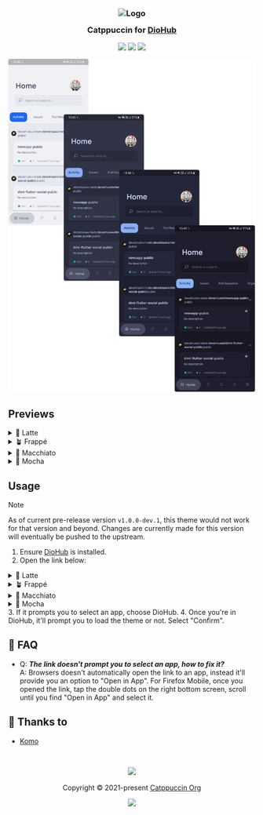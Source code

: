 <h3 align="center">
	<img src="https://raw.githubusercontent.com/catppuccin/catppuccin/main/assets/logos/exports/1544x1544_circle.png" width="100" alt="Logo"/><br/>
	<img src="https://raw.githubusercontent.com/catppuccin/catppuccin/main/assets/misc/transparent.png" height="30" width="0px"/>
	Catppuccin for <a href="https://github.com/NamanShergill/diohub">DioHub</a>
	<img src="https://raw.githubusercontent.com/catppuccin/catppuccin/main/assets/misc/transparent.png" height="30" width="0px"/>
</h3>

<p align="center">
	<a href="https://github.com/UrNightmaree/catppuccin-diohub/stargazers"><img src="https://img.shields.io/github/stars/UrNightmaree/catppuccin-diohub?colorA=363a4f&colorB=b7bdf8&style=for-the-badge"></a>
	<a href="https://github.com/UrNightmaree/catppuccin-diohub/issues"><img src="https://img.shields.io/github/issues/UrNightmaree/catppuccin-diohub?colorA=363a4f&colorB=f5a97f&style=for-the-badge"></a>
	<a href="https://github.com/UrNightmaree/catppuccin-diohub/contributors"><img src="https://img.shields.io/github/contributors/UrNightmaree/catppuccin-diohub?colorA=363a4f&colorB=a6da95&style=for-the-badge"></a>
</p>

<p align="center">
	<img src="./assets/preview.png"/>
</p>

## Previews

<details>
<summary>🌻 Latte</summary>

<img src="./assets/latte.webp"/>
</details>
<details>
<summary>🪴 Frappé</summary>

<img src="./assets/frappe.webp"/>
</details>
<details>
<summary>🌺 Macchiato</summary>

<img src="./assets/macchiato.webp"/>
</details>
<details>
<summary>🌿 Mocha</summary>

<img src="./assets/mocha.webp"/>
</details>

## Usage

> [!NOTE]
>
> As of current pre-release version `v1.0.0-dev.1`, this theme would not work for that version and beyond. Changes are currently made for this version will eventually be pushed to the upstream.

1. Ensure [DioHub](https://github.com/NamanShergill/diohub) is installed.
2. Open the link below:
<details>
<summary>🌻 Latte</summary>
<li><img alt="Latte Rosewater" src="https://github.com/catppuccin/catppuccin/raw/main/assets/palette/circles/latte_rosewater.png" height="12" weight="12"> <strong><a href="https://theme.felix.diohub?format_ver=0&faded2=ff8c8fa1&red=ffd20f39&secondary=ffdce0e8&faded1=ff9ca0b0&elementsOnColors=ff5c5f77&green=ff40a02b&baseElements=ff6c6f85&accent=ffdc8a78&primary=ffeff1f5&faded3=ff7c7f93">&nbsp;Rosewater</a></strong></li>
<li><img alt="Latte Flamingo" src="https://github.com/catppuccin/catppuccin/raw/main/assets/palette/circles/latte_flamingo.png" height="12" weight="12"> <strong><a href="https://theme.felix.diohub?format_ver=0&faded2=ff8c8fa1&red=ffd20f39&secondary=ffdce0e8&faded1=ff9ca0b0&elementsOnColors=ff5c5f77&green=ff40a02b&baseElements=ff6c6f85&accent=ffdd7878&primary=ffeff1f5&faded3=ff7c7f93">&nbsp;Flamingo</a></strong></li>
<li><img alt="Latte Pink" src="https://github.com/catppuccin/catppuccin/raw/main/assets/palette/circles/latte_pink.png" height="12" weight="12"> <strong><a href="https://theme.felix.diohub?format_ver=0&faded2=ff8c8fa1&red=ffd20f39&secondary=ffdce0e8&faded1=ff9ca0b0&elementsOnColors=ff5c5f77&green=ff40a02b&baseElements=ff6c6f85&accent=ffea76cb&primary=ffeff1f5&faded3=ff7c7f93">&nbsp;Pink</a></strong></li>
<li><img alt="Latte Mauve" src="https://github.com/catppuccin/catppuccin/raw/main/assets/palette/circles/latte_mauve.png" height="12" weight="12"> <strong><a href="https://theme.felix.diohub?format_ver=0&faded2=ff8c8fa1&red=ffd20f39&secondary=ffdce0e8&faded1=ff9ca0b0&elementsOnColors=ff5c5f77&green=ff40a02b&baseElements=ff6c6f85&accent=ff8839ef&primary=ffeff1f5&faded3=ff7c7f93">&nbsp;Mauve</a></strong></li>
<li><img alt="Latte Red" src="https://github.com/catppuccin/catppuccin/raw/main/assets/palette/circles/latte_red.png" height="12" weight="12"> <strong><a href="https://theme.felix.diohub?format_ver=0&faded2=ff8c8fa1&red=ffd20f39&secondary=ffdce0e8&faded1=ff9ca0b0&elementsOnColors=ff5c5f77&green=ff40a02b&baseElements=ff6c6f85&accent=ffd20f39&primary=ffeff1f5&faded3=ff7c7f93">&nbsp;Red</a></strong></li>
<li><img alt="Latte Maroon" src="https://github.com/catppuccin/catppuccin/raw/main/assets/palette/circles/latte_maroon.png" height="12" weight="12"> <strong><a href="https://theme.felix.diohub?format_ver=0&faded2=ff8c8fa1&red=ffd20f39&secondary=ffdce0e8&faded1=ff9ca0b0&elementsOnColors=ff5c5f77&green=ff40a02b&baseElements=ff6c6f85&accent=ffe64553&primary=ffeff1f5&faded3=ff7c7f93">&nbsp;Maroon</a></strong></li>
<li><img alt="Latte Peach" src="https://github.com/catppuccin/catppuccin/raw/main/assets/palette/circles/latte_peach.png" height="12" weight="12"> <strong><a href="https://theme.felix.diohub?format_ver=0&faded2=ff8c8fa1&red=ffd20f39&secondary=ffdce0e8&faded1=ff9ca0b0&elementsOnColors=ff5c5f77&green=ff40a02b&baseElements=ff6c6f85&accent=fffe640b&primary=ffeff1f5&faded3=ff7c7f93">&nbsp;Peach</a></strong></li>
<li><img alt="Latte Yellow" src="https://github.com/catppuccin/catppuccin/raw/main/assets/palette/circles/latte_yellow.png" height="12" weight="12"> <strong><a href="https://theme.felix.diohub?format_ver=0&faded2=ff8c8fa1&red=ffd20f39&secondary=ffdce0e8&faded1=ff9ca0b0&elementsOnColors=ff5c5f77&green=ff40a02b&baseElements=ff6c6f85&accent=ffdf8e1d&primary=ffeff1f5&faded3=ff7c7f93">&nbsp;Yellow</a></strong></li>
<li><img alt="Latte Green" src="https://github.com/catppuccin/catppuccin/raw/main/assets/palette/circles/latte_green.png" height="12" weight="12"> <strong><a href="https://theme.felix.diohub?format_ver=0&faded2=ff8c8fa1&red=ffd20f39&secondary=ffdce0e8&faded1=ff9ca0b0&elementsOnColors=ff5c5f77&green=ff40a02b&baseElements=ff6c6f85&accent=ff40a02b&primary=ffeff1f5&faded3=ff7c7f93">&nbsp;Green</a></strong></li>
<li><img alt="Latte Teal" src="https://github.com/catppuccin/catppuccin/raw/main/assets/palette/circles/latte_teal.png" height="12" weight="12"> <strong><a href="https://theme.felix.diohub?format_ver=0&faded2=ff8c8fa1&red=ffd20f39&secondary=ffdce0e8&faded1=ff9ca0b0&elementsOnColors=ff5c5f77&green=ff40a02b&baseElements=ff6c6f85&accent=ff179299&primary=ffeff1f5&faded3=ff7c7f93">&nbsp;Teal</a></strong></li>
<li><img alt="Latte Sky" src="https://github.com/catppuccin/catppuccin/raw/main/assets/palette/circles/latte_sky.png" height="12" weight="12"> <strong><a href="https://theme.felix.diohub?format_ver=0&faded2=ff8c8fa1&red=ffd20f39&secondary=ffdce0e8&faded1=ff9ca0b0&elementsOnColors=ff5c5f77&green=ff40a02b&baseElements=ff6c6f85&accent=ff04a5e5&primary=ffeff1f5&faded3=ff7c7f93">&nbsp;Sky</a></strong></li>
<li><img alt="Latte Sapphire" src="https://github.com/catppuccin/catppuccin/raw/main/assets/palette/circles/latte_sapphire.png" height="12" weight="12"> <strong><a href="https://theme.felix.diohub?format_ver=0&faded2=ff8c8fa1&red=ffd20f39&secondary=ffdce0e8&faded1=ff9ca0b0&elementsOnColors=ff5c5f77&green=ff40a02b&baseElements=ff6c6f85&accent=ff209fb5&primary=ffeff1f5&faded3=ff7c7f93">&nbsp;Sapphire</a></strong></li>
<li><img alt="Latte Blue" src="https://github.com/catppuccin/catppuccin/raw/main/assets/palette/circles/latte_blue.png" height="12" weight="12"> <strong><a href="https://theme.felix.diohub?format_ver=0&faded2=ff8c8fa1&red=ffd20f39&secondary=ffdce0e8&faded1=ff9ca0b0&elementsOnColors=ff5c5f77&green=ff40a02b&baseElements=ff6c6f85&accent=ff1e66f5&primary=ffeff1f5&faded3=ff7c7f93">&nbsp;Blue</a></strong></li>
<li><img alt="Latte Lavender" src="https://github.com/catppuccin/catppuccin/raw/main/assets/palette/circles/latte_lavender.png" height="12" weight="12"> <strong><a href="https://theme.felix.diohub?format_ver=0&faded2=ff8c8fa1&red=ffd20f39&secondary=ffdce0e8&faded1=ff9ca0b0&elementsOnColors=ff5c5f77&green=ff40a02b&baseElements=ff6c6f85&accent=ff7287fd&primary=ffeff1f5&faded3=ff7c7f93">&nbsp;Lavender</a></strong></li>
</details>
<details>
<summary>🪴 Frappé</summary>
<li><img alt="Frappé Rosewater" src="https://github.com/catppuccin/catppuccin/raw/main/assets/palette/circles/frappe_rosewater.png" height="12" weight="12"> <strong><a href="https://theme.felix.diohub?format_ver=0&faded2=ff838ba7&red=ffe78284&secondary=ff232634&faded1=ff737994&elementsOnColors=ffb5bfe2&green=ffa6d189&baseElements=ffa5adce&accent=fff2d5cf&primary=ff303446&faded3=ff949cbb">&nbsp;Rosewater</a></strong></li>
<li><img alt="Frappé Flamingo" src="https://github.com/catppuccin/catppuccin/raw/main/assets/palette/circles/frappe_flamingo.png" height="12" weight="12"> <strong><a href="https://theme.felix.diohub?format_ver=0&faded2=ff838ba7&red=ffe78284&secondary=ff232634&faded1=ff737994&elementsOnColors=ffb5bfe2&green=ffa6d189&baseElements=ffa5adce&accent=ffeebebe&primary=ff303446&faded3=ff949cbb">&nbsp;Flamingo</a></strong></li>
<li><img alt="Frappé Pink" src="https://github.com/catppuccin/catppuccin/raw/main/assets/palette/circles/frappe_pink.png" height="12" weight="12"> <strong><a href="https://theme.felix.diohub?format_ver=0&faded2=ff838ba7&red=ffe78284&secondary=ff232634&faded1=ff737994&elementsOnColors=ffb5bfe2&green=ffa6d189&baseElements=ffa5adce&accent=fff4b8e4&primary=ff303446&faded3=ff949cbb">&nbsp;Pink</a></strong></li>
<li><img alt="Frappé Mauve" src="https://github.com/catppuccin/catppuccin/raw/main/assets/palette/circles/frappe_mauve.png" height="12" weight="12"> <strong><a href="https://theme.felix.diohub?format_ver=0&faded2=ff838ba7&red=ffe78284&secondary=ff232634&faded1=ff737994&elementsOnColors=ffb5bfe2&green=ffa6d189&baseElements=ffa5adce&accent=ffca9ee6&primary=ff303446&faded3=ff949cbb">&nbsp;Mauve</a></strong></li>
<li><img alt="Frappé Red" src="https://github.com/catppuccin/catppuccin/raw/main/assets/palette/circles/frappe_red.png" height="12" weight="12"> <strong><a href="https://theme.felix.diohub?format_ver=0&faded2=ff838ba7&red=ffe78284&secondary=ff232634&faded1=ff737994&elementsOnColors=ffb5bfe2&green=ffa6d189&baseElements=ffa5adce&accent=ffe78284&primary=ff303446&faded3=ff949cbb">&nbsp;Red</a></strong></li>
<li><img alt="Frappé Maroon" src="https://github.com/catppuccin/catppuccin/raw/main/assets/palette/circles/frappe_maroon.png" height="12" weight="12"> <strong><a href="https://theme.felix.diohub?format_ver=0&faded2=ff838ba7&red=ffe78284&secondary=ff232634&faded1=ff737994&elementsOnColors=ffb5bfe2&green=ffa6d189&baseElements=ffa5adce&accent=ffea999c&primary=ff303446&faded3=ff949cbb">&nbsp;Maroon</a></strong></li>
<li><img alt="Frappé Peach" src="https://github.com/catppuccin/catppuccin/raw/main/assets/palette/circles/frappe_peach.png" height="12" weight="12"> <strong><a href="https://theme.felix.diohub?format_ver=0&faded2=ff838ba7&red=ffe78284&secondary=ff232634&faded1=ff737994&elementsOnColors=ffb5bfe2&green=ffa6d189&baseElements=ffa5adce&accent=ffef9f76&primary=ff303446&faded3=ff949cbb">&nbsp;Peach</a></strong></li>
<li><img alt="Frappé Yellow" src="https://github.com/catppuccin/catppuccin/raw/main/assets/palette/circles/frappe_yellow.png" height="12" weight="12"> <strong><a href="https://theme.felix.diohub?format_ver=0&faded2=ff838ba7&red=ffe78284&secondary=ff232634&faded1=ff737994&elementsOnColors=ffb5bfe2&green=ffa6d189&baseElements=ffa5adce&accent=ffe5c890&primary=ff303446&faded3=ff949cbb">&nbsp;Yellow</a></strong></li>
<li><img alt="Frappé Green" src="https://github.com/catppuccin/catppuccin/raw/main/assets/palette/circles/frappe_green.png" height="12" weight="12"> <strong><a href="https://theme.felix.diohub?format_ver=0&faded2=ff838ba7&red=ffe78284&secondary=ff232634&faded1=ff737994&elementsOnColors=ffb5bfe2&green=ffa6d189&baseElements=ffa5adce&accent=ffa6d189&primary=ff303446&faded3=ff949cbb">&nbsp;Green</a></strong></li>
<li><img alt="Frappé Teal" src="https://github.com/catppuccin/catppuccin/raw/main/assets/palette/circles/frappe_teal.png" height="12" weight="12"> <strong><a href="https://theme.felix.diohub?format_ver=0&faded2=ff838ba7&red=ffe78284&secondary=ff232634&faded1=ff737994&elementsOnColors=ffb5bfe2&green=ffa6d189&baseElements=ffa5adce&accent=ff81c8be&primary=ff303446&faded3=ff949cbb">&nbsp;Teal</a></strong></li>
<li><img alt="Frappé Sky" src="https://github.com/catppuccin/catppuccin/raw/main/assets/palette/circles/frappe_sky.png" height="12" weight="12"> <strong><a href="https://theme.felix.diohub?format_ver=0&faded2=ff838ba7&red=ffe78284&secondary=ff232634&faded1=ff737994&elementsOnColors=ffb5bfe2&green=ffa6d189&baseElements=ffa5adce&accent=ff99d1db&primary=ff303446&faded3=ff949cbb">&nbsp;Sky</a></strong></li>
<li><img alt="Frappé Sapphire" src="https://github.com/catppuccin/catppuccin/raw/main/assets/palette/circles/frappe_sapphire.png" height="12" weight="12"> <strong><a href="https://theme.felix.diohub?format_ver=0&faded2=ff838ba7&red=ffe78284&secondary=ff232634&faded1=ff737994&elementsOnColors=ffb5bfe2&green=ffa6d189&baseElements=ffa5adce&accent=ff85c1dc&primary=ff303446&faded3=ff949cbb">&nbsp;Sapphire</a></strong></li>
<li><img alt="Frappé Blue" src="https://github.com/catppuccin/catppuccin/raw/main/assets/palette/circles/frappe_blue.png" height="12" weight="12"> <strong><a href="https://theme.felix.diohub?format_ver=0&faded2=ff838ba7&red=ffe78284&secondary=ff232634&faded1=ff737994&elementsOnColors=ffb5bfe2&green=ffa6d189&baseElements=ffa5adce&accent=ff8caaee&primary=ff303446&faded3=ff949cbb">&nbsp;Blue</a></strong></li>
<li><img alt="Frappé Lavender" src="https://github.com/catppuccin/catppuccin/raw/main/assets/palette/circles/frappe_lavender.png" height="12" weight="12"> <strong><a href="https://theme.felix.diohub?format_ver=0&faded2=ff838ba7&red=ffe78284&secondary=ff232634&faded1=ff737994&elementsOnColors=ffb5bfe2&green=ffa6d189&baseElements=ffa5adce&accent=ffbabbf1&primary=ff303446&faded3=ff949cbb">&nbsp;Lavender</a></strong></li>
</details>
<details>
<summary>🌺 Macchiato</summary>
<li><img alt="Macchiato Rosewater" src="https://github.com/catppuccin/catppuccin/raw/main/assets/palette/circles/macchiato_rosewater.png" height="12" weight="12"> <strong><a href="https://theme.felix.diohub?format_ver=0&faded2=ff8087a2&red=ffed8796&secondary=ff181926&faded1=ff6e738d&elementsOnColors=ffb8c0e0&green=ffa6da95&baseElements=ffa5adcb&accent=fff4dbd6&primary=ff24273a&faded3=ff939ab7">&nbsp;Rosewater</a></strong></li>
<li><img alt="Macchiato Flamingo" src="https://github.com/catppuccin/catppuccin/raw/main/assets/palette/circles/macchiato_flamingo.png" height="12" weight="12"> <strong><a href="https://theme.felix.diohub?format_ver=0&faded2=ff8087a2&red=ffed8796&secondary=ff181926&faded1=ff6e738d&elementsOnColors=ffb8c0e0&green=ffa6da95&baseElements=ffa5adcb&accent=fff0c6c6&primary=ff24273a&faded3=ff939ab7">&nbsp;Flamingo</a></strong></li>
<li><img alt="Macchiato Pink" src="https://github.com/catppuccin/catppuccin/raw/main/assets/palette/circles/macchiato_pink.png" height="12" weight="12"> <strong><a href="https://theme.felix.diohub?format_ver=0&faded2=ff8087a2&red=ffed8796&secondary=ff181926&faded1=ff6e738d&elementsOnColors=ffb8c0e0&green=ffa6da95&baseElements=ffa5adcb&accent=fff5bde6&primary=ff24273a&faded3=ff939ab7">&nbsp;Pink</a></strong></li>
<li><img alt="Macchiato Mauve" src="https://github.com/catppuccin/catppuccin/raw/main/assets/palette/circles/macchiato_mauve.png" height="12" weight="12"> <strong><a href="https://theme.felix.diohub?format_ver=0&faded2=ff8087a2&red=ffed8796&secondary=ff181926&faded1=ff6e738d&elementsOnColors=ffb8c0e0&green=ffa6da95&baseElements=ffa5adcb&accent=ffc6a0f6&primary=ff24273a&faded3=ff939ab7">&nbsp;Mauve</a></strong></li>
<li><img alt="Macchiato Red" src="https://github.com/catppuccin/catppuccin/raw/main/assets/palette/circles/macchiato_red.png" height="12" weight="12"> <strong><a href="https://theme.felix.diohub?format_ver=0&faded2=ff8087a2&red=ffed8796&secondary=ff181926&faded1=ff6e738d&elementsOnColors=ffb8c0e0&green=ffa6da95&baseElements=ffa5adcb&accent=ffed8796&primary=ff24273a&faded3=ff939ab7">&nbsp;Red</a></strong></li>
<li><img alt="Macchiato Maroon" src="https://github.com/catppuccin/catppuccin/raw/main/assets/palette/circles/macchiato_maroon.png" height="12" weight="12"> <strong><a href="https://theme.felix.diohub?format_ver=0&faded2=ff8087a2&red=ffed8796&secondary=ff181926&faded1=ff6e738d&elementsOnColors=ffb8c0e0&green=ffa6da95&baseElements=ffa5adcb&accent=ffee99a0&primary=ff24273a&faded3=ff939ab7">&nbsp;Maroon</a></strong></li>
<li><img alt="Macchiato Peach" src="https://github.com/catppuccin/catppuccin/raw/main/assets/palette/circles/macchiato_peach.png" height="12" weight="12"> <strong><a href="https://theme.felix.diohub?format_ver=0&faded2=ff8087a2&red=ffed8796&secondary=ff181926&faded1=ff6e738d&elementsOnColors=ffb8c0e0&green=ffa6da95&baseElements=ffa5adcb&accent=fff5a97f&primary=ff24273a&faded3=ff939ab7">&nbsp;Peach</a></strong></li>
<li><img alt="Macchiato Yellow" src="https://github.com/catppuccin/catppuccin/raw/main/assets/palette/circles/macchiato_yellow.png" height="12" weight="12"> <strong><a href="https://theme.felix.diohub?format_ver=0&faded2=ff8087a2&red=ffed8796&secondary=ff181926&faded1=ff6e738d&elementsOnColors=ffb8c0e0&green=ffa6da95&baseElements=ffa5adcb&accent=ffeed49f&primary=ff24273a&faded3=ff939ab7">&nbsp;Yellow</a></strong></li>
<li><img alt="Macchiato Green" src="https://github.com/catppuccin/catppuccin/raw/main/assets/palette/circles/macchiato_green.png" height="12" weight="12"> <strong><a href="https://theme.felix.diohub?format_ver=0&faded2=ff8087a2&red=ffed8796&secondary=ff181926&faded1=ff6e738d&elementsOnColors=ffb8c0e0&green=ffa6da95&baseElements=ffa5adcb&accent=ffa6da95&primary=ff24273a&faded3=ff939ab7">&nbsp;Green</a></strong></li>
<li><img alt="Macchiato Teal" src="https://github.com/catppuccin/catppuccin/raw/main/assets/palette/circles/macchiato_teal.png" height="12" weight="12"> <strong><a href="https://theme.felix.diohub?format_ver=0&faded2=ff8087a2&red=ffed8796&secondary=ff181926&faded1=ff6e738d&elementsOnColors=ffb8c0e0&green=ffa6da95&baseElements=ffa5adcb&accent=ff8bd5ca&primary=ff24273a&faded3=ff939ab7">&nbsp;Teal</a></strong></li>
<li><img alt="Macchiato Sky" src="https://github.com/catppuccin/catppuccin/raw/main/assets/palette/circles/macchiato_sky.png" height="12" weight="12"> <strong><a href="https://theme.felix.diohub?format_ver=0&faded2=ff8087a2&red=ffed8796&secondary=ff181926&faded1=ff6e738d&elementsOnColors=ffb8c0e0&green=ffa6da95&baseElements=ffa5adcb&accent=ff91d7e3&primary=ff24273a&faded3=ff939ab7">&nbsp;Sky</a></strong></li>
<li><img alt="Macchiato Sapphire" src="https://github.com/catppuccin/catppuccin/raw/main/assets/palette/circles/macchiato_sapphire.png" height="12" weight="12"> <strong><a href="https://theme.felix.diohub?format_ver=0&faded2=ff8087a2&red=ffed8796&secondary=ff181926&faded1=ff6e738d&elementsOnColors=ffb8c0e0&green=ffa6da95&baseElements=ffa5adcb&accent=ff7dc4e4&primary=ff24273a&faded3=ff939ab7">&nbsp;Sapphire</a></strong></li>
<li><img alt="Macchiato Blue" src="https://github.com/catppuccin/catppuccin/raw/main/assets/palette/circles/macchiato_blue.png" height="12" weight="12"> <strong><a href="https://theme.felix.diohub?format_ver=0&faded2=ff8087a2&red=ffed8796&secondary=ff181926&faded1=ff6e738d&elementsOnColors=ffb8c0e0&green=ffa6da95&baseElements=ffa5adcb&accent=ff8aadf4&primary=ff24273a&faded3=ff939ab7">&nbsp;Blue</a></strong></li>
<li><img alt="Macchiato Lavender" src="https://github.com/catppuccin/catppuccin/raw/main/assets/palette/circles/macchiato_lavender.png" height="12" weight="12"> <strong><a href="https://theme.felix.diohub?format_ver=0&faded2=ff8087a2&red=ffed8796&secondary=ff181926&faded1=ff6e738d&elementsOnColors=ffb8c0e0&green=ffa6da95&baseElements=ffa5adcb&accent=ffb7bdf8&primary=ff24273a&faded3=ff939ab7">&nbsp;Lavender</a></strong></li>
</details>
<details>
<summary>🌿 Mocha</summary>
<li><img alt="Mocha Rosewater" src="https://github.com/catppuccin/catppuccin/raw/main/assets/palette/circles/mocha_rosewater.png" height="12" weight="12"> <strong><a href="https://theme.felix.diohub?format_ver=0&faded2=ff7f849c&red=fff38ba8&secondary=ff11111b&faded1=ff6c7086&elementsOnColors=ffbac2de&green=ffa6e3a1&baseElements=ffa6adc8&accent=fff5e0dc&primary=ff1e1e2e&faded3=ff9399b2">&nbsp;Rosewater</a></strong></li>
<li><img alt="Mocha Flamingo" src="https://github.com/catppuccin/catppuccin/raw/main/assets/palette/circles/mocha_flamingo.png" height="12" weight="12"> <strong><a href="https://theme.felix.diohub?format_ver=0&faded2=ff7f849c&red=fff38ba8&secondary=ff11111b&faded1=ff6c7086&elementsOnColors=ffbac2de&green=ffa6e3a1&baseElements=ffa6adc8&accent=fff2cdcd&primary=ff1e1e2e&faded3=ff9399b2">&nbsp;Flamingo</a></strong></li>
<li><img alt="Mocha Pink" src="https://github.com/catppuccin/catppuccin/raw/main/assets/palette/circles/mocha_pink.png" height="12" weight="12"> <strong><a href="https://theme.felix.diohub?format_ver=0&faded2=ff7f849c&red=fff38ba8&secondary=ff11111b&faded1=ff6c7086&elementsOnColors=ffbac2de&green=ffa6e3a1&baseElements=ffa6adc8&accent=fff5c2e7&primary=ff1e1e2e&faded3=ff9399b2">&nbsp;Pink</a></strong></li>
<li><img alt="Mocha Mauve" src="https://github.com/catppuccin/catppuccin/raw/main/assets/palette/circles/mocha_mauve.png" height="12" weight="12"> <strong><a href="https://theme.felix.diohub?format_ver=0&faded2=ff7f849c&red=fff38ba8&secondary=ff11111b&faded1=ff6c7086&elementsOnColors=ffbac2de&green=ffa6e3a1&baseElements=ffa6adc8&accent=ffcba6f7&primary=ff1e1e2e&faded3=ff9399b2">&nbsp;Mauve</a></strong></li>
<li><img alt="Mocha Red" src="https://github.com/catppuccin/catppuccin/raw/main/assets/palette/circles/mocha_red.png" height="12" weight="12"> <strong><a href="https://theme.felix.diohub?format_ver=0&faded2=ff7f849c&red=fff38ba8&secondary=ff11111b&faded1=ff6c7086&elementsOnColors=ffbac2de&green=ffa6e3a1&baseElements=ffa6adc8&accent=fff38ba8&primary=ff1e1e2e&faded3=ff9399b2">&nbsp;Red</a></strong></li>
<li><img alt="Mocha Maroon" src="https://github.com/catppuccin/catppuccin/raw/main/assets/palette/circles/mocha_maroon.png" height="12" weight="12"> <strong><a href="https://theme.felix.diohub?format_ver=0&faded2=ff7f849c&red=fff38ba8&secondary=ff11111b&faded1=ff6c7086&elementsOnColors=ffbac2de&green=ffa6e3a1&baseElements=ffa6adc8&accent=ffeba0ac&primary=ff1e1e2e&faded3=ff9399b2">&nbsp;Maroon</a></strong></li>
<li><img alt="Mocha Peach" src="https://github.com/catppuccin/catppuccin/raw/main/assets/palette/circles/mocha_peach.png" height="12" weight="12"> <strong><a href="https://theme.felix.diohub?format_ver=0&faded2=ff7f849c&red=fff38ba8&secondary=ff11111b&faded1=ff6c7086&elementsOnColors=ffbac2de&green=ffa6e3a1&baseElements=ffa6adc8&accent=fffab387&primary=ff1e1e2e&faded3=ff9399b2">&nbsp;Peach</a></strong></li>
<li><img alt="Mocha Yellow" src="https://github.com/catppuccin/catppuccin/raw/main/assets/palette/circles/mocha_yellow.png" height="12" weight="12"> <strong><a href="https://theme.felix.diohub?format_ver=0&faded2=ff7f849c&red=fff38ba8&secondary=ff11111b&faded1=ff6c7086&elementsOnColors=ffbac2de&green=ffa6e3a1&baseElements=ffa6adc8&accent=fff9e2af&primary=ff1e1e2e&faded3=ff9399b2">&nbsp;Yellow</a></strong></li>
<li><img alt="Mocha Green" src="https://github.com/catppuccin/catppuccin/raw/main/assets/palette/circles/mocha_green.png" height="12" weight="12"> <strong><a href="https://theme.felix.diohub?format_ver=0&faded2=ff7f849c&red=fff38ba8&secondary=ff11111b&faded1=ff6c7086&elementsOnColors=ffbac2de&green=ffa6e3a1&baseElements=ffa6adc8&accent=ffa6e3a1&primary=ff1e1e2e&faded3=ff9399b2">&nbsp;Green</a></strong></li>
<li><img alt="Mocha Teal" src="https://github.com/catppuccin/catppuccin/raw/main/assets/palette/circles/mocha_teal.png" height="12" weight="12"> <strong><a href="https://theme.felix.diohub?format_ver=0&faded2=ff7f849c&red=fff38ba8&secondary=ff11111b&faded1=ff6c7086&elementsOnColors=ffbac2de&green=ffa6e3a1&baseElements=ffa6adc8&accent=ff94e2d5&primary=ff1e1e2e&faded3=ff9399b2">&nbsp;Teal</a></strong></li>
<li><img alt="Mocha Sky" src="https://github.com/catppuccin/catppuccin/raw/main/assets/palette/circles/mocha_sky.png" height="12" weight="12"> <strong><a href="https://theme.felix.diohub?format_ver=0&faded2=ff7f849c&red=fff38ba8&secondary=ff11111b&faded1=ff6c7086&elementsOnColors=ffbac2de&green=ffa6e3a1&baseElements=ffa6adc8&accent=ff89dceb&primary=ff1e1e2e&faded3=ff9399b2">&nbsp;Sky</a></strong></li>
<li><img alt="Mocha Sapphire" src="https://github.com/catppuccin/catppuccin/raw/main/assets/palette/circles/mocha_sapphire.png" height="12" weight="12"> <strong><a href="https://theme.felix.diohub?format_ver=0&faded2=ff7f849c&red=fff38ba8&secondary=ff11111b&faded1=ff6c7086&elementsOnColors=ffbac2de&green=ffa6e3a1&baseElements=ffa6adc8&accent=ff74c7ec&primary=ff1e1e2e&faded3=ff9399b2">&nbsp;Sapphire</a></strong></li>
<li><img alt="Mocha Blue" src="https://github.com/catppuccin/catppuccin/raw/main/assets/palette/circles/mocha_blue.png" height="12" weight="12"> <strong><a href="https://theme.felix.diohub?format_ver=0&faded2=ff7f849c&red=fff38ba8&secondary=ff11111b&faded1=ff6c7086&elementsOnColors=ffbac2de&green=ffa6e3a1&baseElements=ffa6adc8&accent=ff89b4fa&primary=ff1e1e2e&faded3=ff9399b2">&nbsp;Blue</a></strong></li>
<li><img alt="Mocha Lavender" src="https://github.com/catppuccin/catppuccin/raw/main/assets/palette/circles/mocha_lavender.png" height="12" weight="12"> <strong><a href="https://theme.felix.diohub?format_ver=0&faded2=ff7f849c&red=fff38ba8&secondary=ff11111b&faded1=ff6c7086&elementsOnColors=ffbac2de&green=ffa6e3a1&baseElements=ffa6adc8&accent=ffb4befe&primary=ff1e1e2e&faded3=ff9399b2">&nbsp;Lavender</a></strong></li>
</details>
3. If it prompts you to select an app, choose DioHub.
4. Once you're in DioHub, it'll prompt you to load the theme or not. Select "Confirm".

## 🙋 FAQ

- Q: **_The link doesn't prompt you to select an app, how to fix it?_**\
  A: Browsers doesn't automatically open the link to an app, instead it'll provide you an option to "Open in App". For Firefox Mobile, once you opened the link, tap the double dots on the right bottom screen, scroll until you find "Open in App" and select it.

## 💝 Thanks to

- [Komo](https://github.com/cattokomo)

&nbsp;

<p align="center">
	<img src="https://raw.githubusercontent.com/catppuccin/catppuccin/main/assets/footers/gray0_ctp_on_line.svg?sanitize=true" />
</p>

<p align="center">
	Copyright &copy; 2021-present <a href="https://github.com/catppuccin" target="_blank">Catppuccin Org</a>
</p>

<p align="center">
	<a href="https://github.com/catppuccin/catppuccin/blob/main/LICENSE"><img src="https://img.shields.io/static/v1.svg?style=for-the-badge&label=License&message=MIT&logoColor=d9e0ee&colorA=363a4f&colorB=b7bdf8"/></a>
</p>
